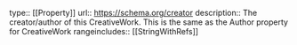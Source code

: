 type:: [[Property]]
url:: https://schema.org/creator
description:: The creator/author of this CreativeWork. This is the same as the Author property for CreativeWork
rangeincludes:: [[StringWithRefs]]
